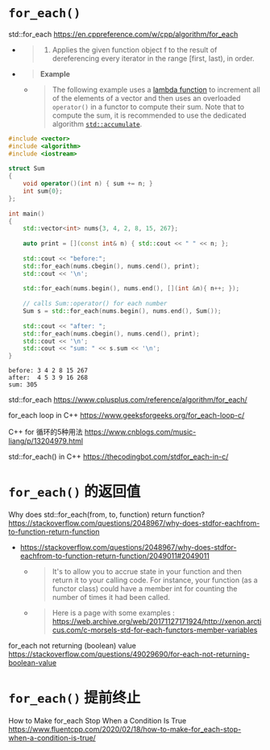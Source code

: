 
# `for_each()`

std::for_each https://en.cppreference.com/w/cpp/algorithm/for_each
- > 1) Applies the given function object f to the result of dereferencing every iterator in the range [first, last), in order.
- > **Example**
  * > The following example uses a [lambda function](https://en.cppreference.com/w/cpp/language/lambda) to increment all of the elements of a vector and then uses an overloaded `operator()` in a functor to compute their sum. Note that to compute the sum, it is recommended to use the dedicated algorithm [`std::accumulate`](std::accumulate).
```cpp
#include <vector>
#include <algorithm>
#include <iostream>
 
struct Sum
{
    void operator()(int n) { sum += n; }
    int sum{0};
};
 
int main()
{
    std::vector<int> nums{3, 4, 2, 8, 15, 267};
 
    auto print = [](const int& n) { std::cout << " " << n; };
 
    std::cout << "before:";
    std::for_each(nums.cbegin(), nums.cend(), print);
    std::cout << '\n';
 
    std::for_each(nums.begin(), nums.end(), [](int &n){ n++; });
 
    // calls Sum::operator() for each number
    Sum s = std::for_each(nums.begin(), nums.end(), Sum());
 
    std::cout << "after: ";
    std::for_each(nums.cbegin(), nums.cend(), print);
    std::cout << '\n';
    std::cout << "sum: " << s.sum << '\n';
}
```
```console
before: 3 4 2 8 15 267
after:  4 5 3 9 16 268
sum: 305
```

std::for_each https://www.cplusplus.com/reference/algorithm/for_each/

for_each loop in C++ https://www.geeksforgeeks.org/for_each-loop-c/

C++ for 循环的5种用法 https://www.cnblogs.com/music-liang/p/13204979.html

std::for_each() in C++ https://thecodingbot.com/stdfor_each-in-c/

# `for_each()` 的返回值

Why does std::for_each(from, to, function) return function? https://stackoverflow.com/questions/2048967/why-does-stdfor-eachfrom-to-function-return-function
- https://stackoverflow.com/questions/2048967/why-does-stdfor-eachfrom-to-function-return-function/2049011#2049011
  * > It's to allow you to accrue state in your function and then return it to your calling code. For instance, your function (as a functor class) could have a member int for counting the number of times it had been called.
  * > Here is a page with some examples : https://web.archive.org/web/20171127171924/http://xenon.arcticus.com/c-morsels-std-for-each-functors-member-variables

for_each not returning (boolean) value https://stackoverflow.com/questions/49029690/for-each-not-returning-boolean-value

# `for_each()` 提前终止

How to Make for_each Stop When a Condition Is True https://www.fluentcpp.com/2020/02/18/how-to-make-for_each-stop-when-a-condition-is-true/
